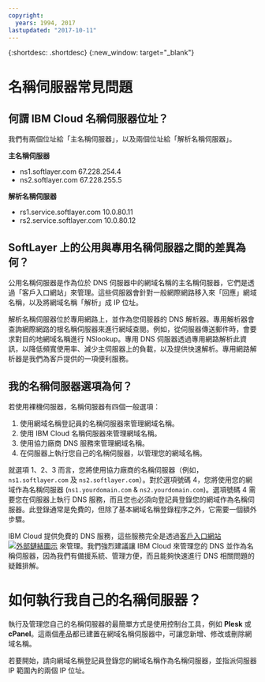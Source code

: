 ```yaml
---
copyright:
  years: 1994, 2017
lastupdated: "2017-10-11"
---
```


{:shortdesc: .shortdesc}
{:new_window: target="_blank"}

# 名稱伺服器常見問題

## 何謂 IBM Cloud 名稱伺服器位址？

我們有兩個位址給「主名稱伺服器」，以及兩個位址給「解析名稱伺服器」。

**主名稱伺服器**

* ns1.softlayer.com 67.228.254.4
* ns2.softlayer.com 67.228.255.5

**解析名稱伺服器**

* rs1.service.softlayer.com 10.0.80.11
* rs2.service.softlayer.com 10.0.80.12

<a name="27"></a>
## SoftLayer 上的公用與專用名稱伺服器之間的差異為何？

公用名稱伺服器是作為位於 DNS 伺服器中的網域名稱的主名稱伺服器，它們是透過「客戶入口網站」來管理。這些伺服器會針對一般網際網路移入來「回應」網域名稱，以及將網域名稱「解析」成 IP 位址。

解析名稱伺服器位於專用網路上，並作為您伺服器的 DNS 解析器。專用解析器會查詢網際網路的根名稱伺服器來進行網域查閱。例如，從伺服器傳送郵件時，會要求對目的地網域名稱進行 NSlookup。專用 DNS 伺服器透過專用網路解析此資訊，以降低頻寬使用率、減少主伺服器上的負載，以及提供快速解析。專用網路解析器是我們為客戶提供的一項便利服務。

<a name="28"></a>
## 我的名稱伺服器選項為何？

若使用裸機伺服器，名稱伺服器有四個一般選項：

1. 使用網域名稱登記員的名稱伺服器來管理網域名稱。
2. 使用 IBM Cloud 名稱伺服器來管理網域名稱。
3. 使用協力廠商 DNS 服務來管理網域名稱。
4. 在伺服器上執行您自己的名稱伺服器，以管理您的網域名稱。

就選項 1、2、3 而言，您將使用協力廠商的名稱伺服器（例如，`ns1.softlayer.com` 及 `ns2.softlayer.com`）。對於選項號碼 4，您將使用您的網域作為名稱伺服器 (`ns1.yourdomain.com` & `ns2.yourdomain.com`)。選項號碼 4 需要您在伺服器上執行 DNS 服務，而且您也必須向登記員登錄您的網域作為名稱伺服器。此登錄通常是免費的，但除了基本網域名稱登錄程序之外，它需要一個額外步驟。

IBM Cloud 提供免費的 DNS 服務，這些服務完全是透過[客戶入口網站 ![外部鏈結圖示](../../icons/launch-glyph.svg "外部鏈結圖示")](https://control.softlayer.com/) 來管理。我們強烈建議讓 IBM Cloud 來管理您的 DNS 並作為名稱伺服器，因為我們有備援系統、管理方便，而且能夠快速進行 DNS 相關問題的疑難排解。


# 如何執行我自己的名稱伺服器？

執行及管理您自己的名稱伺服器的最簡單方式是使用控制台工具，例如 **Plesk** 或 **cPanel**。這兩個產品都已建置在網域名稱伺服器中，可讓您新增、修改或刪除網域名稱。

若要開始，請向網域名稱登記員登錄您的網域名稱作為名稱伺服器，並指派伺服器 IP 範圍內的兩個 IP 位址。
